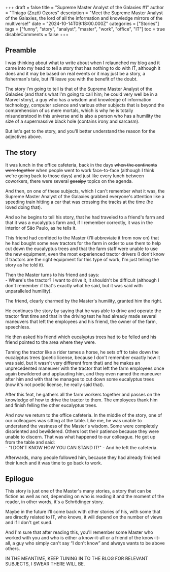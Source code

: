 +++
draft = false
title = "Supreme Master Analyst of the Galaxies #1"
author = "Thiago (Zozô) Ozores"
description = "Meet the Supreme Master Analyst of the Galaxies, the lord of all the information and knowledge mirrors of the multiverse!"
date = "2024-10-14T09:18:00.000Z"
categories = ["Stories"]
tags = ["funny", "story", "analyst", "master", "work", "office", "IT"]
toc = true
disableComments = false
+++
## Preamble

I was thinking about what to write about when I relaunched my blog and it came into my head to tell a story that has nothing to do with IT, although it does and it may be based on real events or it may just be a story, a fisherman's tale, but I'll leave you with the benefit of the doubt.

The story I'm going to tell is that of the Supreme Master Analyst of the Galaxies (and that's what I'm going to call him; he could very well be in a Marvel story), a guy who has a wisdom and knowledge of information technology, computer science and various other subjects that is beyond the comprehension of us mere mortals, which is why he is totally misunderstood in this universe and is also a person who has a humility the size of a supermassive black hole (contains irony and sarcasm).

But let's get to the story, and you'll better understand the reason for the adjectives above.

## The story

It was lunch in the office cafeteria, back in the days ~~when the continents were together~~ when people went to work face-to-face (although I think we're going back to those days) and just like every lunch between coworkers, there were several ~~gossipy~~ topics on the agenda.

And then, on one of these subjects, which I can't remember what it was, the Supreme Master Analyst of the Galaxies grabbed everyone's attention like a speeding train hitting a car that was crossing the tracks at the time (he loved doing that).

And so he begins to tell his story, that he had traveled to a friend's farm and that it was a eucalyptus farm and, if I remember correctly, it was in the interior of São Paulo, as he tells it.

This friend had confided to the Master (I'll abbreviate it from now on) that he had bought some new tractors for the farm in order to use them to help cut down the eucalyptus trees and that the farm staff were unable to use the new equipment, even the most experienced tractor drivers (I don't know if tractors are the right equipment for this type of work, I'm just telling the story as he told it).

Then the Master turns to his friend and says:<br/> - Where's the tractor? I want to drive it, it shouldn't be difficult (although I don't remember if that's exactly what he said, but it was said with unparalleled humility).

The friend, clearly charmed by the Master's humility, granted him the right.

He continues the story by saying that he was able to drive and operate the tractor first time and that in the driving test he had already made several maneuvers that left the employees and his friend, the owner of the farm, speechless.

He then asked his friend which eucalyptus trees had to be felled and his friend pointed to the area where they were.

Taming the tractor like a rider tames a horse, he sets off to take down the eucalyptus trees (poetic license, because I don't remember exactly how it was said, but it wasn't very different from that) and he makes an unprecedented maneuver with the tractor that left the farm employees once again bewildered and applauding him, and they even named the maneuver after him and with that he manages to cut down some eucalyptus trees (now it's not poetic license, he really said that).

After this feat, he gathers all the farm workers together and passes on the knowledge of how to drive the tractor to them. The employees thank him and finish felling the other eucalyptus trees.

And now we return to the office cafeteria. In the middle of the story, one of our colleagues was sitting at the table. Like me, he was unable to understand the vastness of the Master's wisdom. Some were completely disoriented and bewildered. Others lost their patience because they were unable to discern. That was what happened to our colleague. He got up from the table and said:<br/> - "I DON'T KNOW HOW YOU CAN STAND IT!" - And he left the cafeteria.

Afterwards, many people followed him, because they had already finished their lunch and it was time to go back to work.

## Epilogue

This story is just one of the Master's many stories, a story that can be fiction as well as not, depending on who is reading it and the moment of the reader, in other words, it's a Schrödinger story.

Maybe in the future I'll come back with other stories of his, with some that are directly related to IT, who knows, it will depend on the number of views and if I don't get sued.

And I'm sure that after reading this, you'll remember some Master who worked with you and who is either a know-it-all or a friend of the know-it-all, a guy who simply can't say “I don't know” and always wants to be above others.

IN THE MEANTIME, KEEP TUNING IN TO THE BLOG FOR RELEVANT SUBJECTS, I SWEAR THERE WILL BE.
